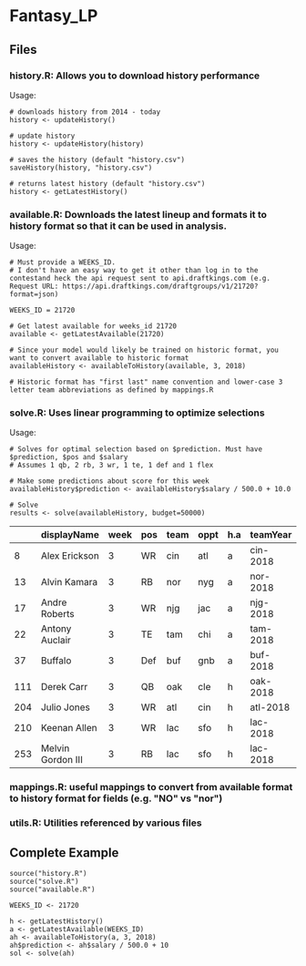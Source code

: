 # Fantasy_LP

## Files

### history.R: Allows you to download history performance

Usage:

``` 
# downloads history from 2014 - today
history <- updateHistory()

# update history
history <- updateHistory(history)

# saves the history (default "history.csv")
saveHistory(history, "history.csv")

# returns latest history (default "history.csv")
history <- getLatestHistory()
```

### available.R: Downloads the latest lineup and formats it to history format so that it can be used in analysis.

Usage:
```
# Must provide a WEEKS_ID. 
# I don't have an easy way to get it other than log in to the contestand heck the api request sent to api.draftkings.com (e.g. Request URL: https://api.draftkings.com/draftgroups/v1/21720?format=json)

WEEKS_ID = 21720

# Get latest available for weeks_id 21720
available <- getLatestAvailable(21720)

# Since your model would likely be trained on historic format, you want to convert available to historic format
availableHistory <- availableToHistory(available, 3, 2018)

# Historic format has "first last" name convention and lower-case 3 letter team abbreviations as defined by mappings.R
```

### solve.R: Uses linear programming to optimize selections

Usage:
```
# Solves for optimal selection based on $prediction. Must have $prediction, $pos and $salary
# Assumes 1 qb, 2 rb, 3 wr, 1 te, 1 def and 1 flex

# Make some predictions about score for this week
availableHistory$prediction <- availableHistory$salary / 500.0 + 10.0

# Solve
results <- solve(availableHistory, budget=50000)
```
|     |       displayName | week | pos | team | oppt | h.a | teamYear |  opptYear |  salary |  prediction |
|-----|-------------------|------|-----|------|------|-----|----------|-----------|---------|-------------|
| 8   |     Alex Erickson | 3    |  WR |  cin |  atl |   a | cin-2018 |  cin-2018 | 3000    | 16          |
| 13  |      Alvin Kamara | 3    |  RB |  nor |  nyg |   a | nor-2018 |  nor-2018 | 9600    | 29.2        |
| 17  |     Andre Roberts | 3    |  WR |  njg |  jac |   a | njg-2018 |  njg-2018 | 3000    | 16          |
| 22  |    Antony Auclair | 3    |  TE |  tam |  chi |   a | tam-2018 |  tam-2018 | 2500    | 15          |
| 37  |           Buffalo | 3    | Def |  buf |  gnb |   a | buf-2018 |  buf-2018 | 2000    | 14          |
| 111 |        Derek Carr | 3    |  QB |  oak |  cle |   h | oak-2018 |  oak-2018 | 5100    | 20.2        |
| 204 |       Julio Jones | 3    |  WR |  atl |  cin |   h | atl-2018 |  atl-2018 | 8200    | 26.4        |
| 210 |      Keenan Allen | 3    |  WR |  lac |  sfo |   h | lac-2018 |  lac-2018 | 8300    | 26.6        |
| 253 | Melvin Gordon III | 3    |  RB |  lac |  sfo |   h | lac-2018 |  lac-2018 | 8300    | 26.6        |


### mappings.R: useful mappings to convert from available format to history format for fields (e.g. "NO" vs "nor")

### utils.R: Utilities referenced by various files


## Complete Example

```
source("history.R")
source("solve.R")
source("available.R")

WEEKS_ID <- 21720

h <- getLatestHistory()
a <- getLatestAvailable(WEEKS_ID)
ah <- availableToHistory(a, 3, 2018)
ah$prediction <- ah$salary / 500.0 + 10
sol <- solve(ah)
```